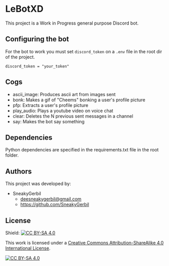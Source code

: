 # LeBotXD
This project is a Work in Progress general purpose Discord bot.

## Configuring the bot
For the bot to work you must set ```discord_token``` on a ```.env``` file in the root dir of the project.
```
discord_token = "your_token"
```

## Cogs
* ascii_image: Produces ascii art from images sent
* bonk: Makes a gif of "Cheems" bonking a user's profile picture
* pfp: Extracts a user's profile picture
* play_audio: Plays a youtube video on voice chat
* clear: Deletes the N previous sent messages in a channel
* say: Makes the bot say something

## Dependencies
Python dependencies are specified in the requirements.txt file in the root folder.


## Authors
This project was developed by:
* SneakyGerbil
    * deesneakygerbil@gmail.com
    * https://github.com/SneakyGerbil

## License
Shield: [![CC BY-SA 4.0][cc-by-sa-shield]][cc-by-sa]

This work is licensed under a
[Creative Commons Attribution-ShareAlike 4.0 International License][cc-by-sa].

[![CC BY-SA 4.0][cc-by-sa-image]][cc-by-sa]

[cc-by-sa]: http://creativecommons.org/licenses/by-sa/4.0/
[cc-by-sa-image]: https://licensebuttons.net/l/by-sa/4.0/88x31.png
[cc-by-sa-shield]: https://img.shields.io/badge/License-CC%20BY--SA%204.0-lightgrey.svg